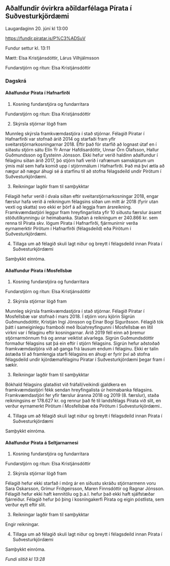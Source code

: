 ## Aðalfundir óvirkra aðildarfélaga Pírata í Suðvesturkjördæmi

Laugardaginn 20. júní kl 13:00

https://fundir.piratar.is/P%C3%ADSuV

Fundur settur kl. 13:11

Mætt: Elsa Kristjánsdóttir, Lárus Vilhjálmsson

Fundarstjórn og ritun: Elsa Kristjánsdóttir

### Dagskrá

#### Aðalfundur Pírata í Hafnarfirði

1. Kosning fundarstjóra og fundarritara

Fundarstjórn og ritun: Elsa Kristjánsdóttir

2. Skýrsla stjórnar lögð fram

Munnleg skýrsla framkvæmdastjóra í stað stjórnar. Félagið Píratar í Hafnarfirði var stofnað árið 2014 og starfaði fram yfir sveitarstjórnarkosningarnar 2018. Eftir það fór starfið að lognast útaf en í síðastu stjórn sátu Elín Ýr Arnar Hafdísardóttir, Unnar Örn Ólafsson, Hallur Guðmundsson og Eysteinn Jónsson. Ekki hefur verið haldinn aðalfundur í félaginu síðan árið 2017, þó stjórn hafi verið í rafrænum samskiptum um ýmis mál sem hafa komið upp í stjórnmálum í Hafnarfirði. Það má því ætla að nægur að nægur áhugi sé á starfinu til að stofna félagsdeild undir Pírötum í Suðvesturkjördæmi.

3. Reikningar lagðir fram til samþykktar

Félagið hefur verið í dvala síðan eftir sveitarstjórnarkosningar 2018, engar færslur hafa verið á reikningum félagsins síðan um mitt ár 2018 (fyrir utan vexti og skatta) svo ekki er þörf á að leggja fram ársreikning. Framkvæmdastjóri leggur fram hreyfingarlista yfir 10 síðustu færslur ásamt stöðutilkynningu úr heimabanka. Staðan á reikningum er 240.866 kr. sem renna til Pírata skv. lögum Pírata í Hafnarfirði, fjármunirnir verða eyrnamerktir Pírötum í Hafnarfirði (félagsdeild) eða Pírötum í Suðvesturkjördæmi.

4. Tillaga um að félagið skuli lagt niður og breytt í félagsdeild innan Pírata í Suðvesturkjördæmi

Samþykkt einróma.

#### Aðalfundur Pírata í Mosfellsbæ

1. Kosning fundarstjóra og fundarritara

Fundarstjórn og ritun: Elsa Kristjánsdóttir

2. Skýrsla stjórnar lögð fram

Munnleg skýrsla framkvæmdastjóra í stað stjórnar. Félagið Píratar í Mosfellsbæ var stofnað í mars 2018. Í stjórn voru kjörin Sigrún Guðmundsdóttir, Kristján Ingi Jónsson og Einar Bogi Sigurðsson. Félagið tók þátt í sameiginlegu framboði með Íbúahreyfingunni í Mosfellsbæ en lítil virkni var í félaginu eftir kosningarnar. Árið 2019 féll einn að þremur stjórnarmönnum frá og annar veiktist alvarlega. Sigrún Guðmundsdóttir formaður félagsins sat þá ein eftir í stjórn félagsins. Sigrún hefur aðstoðað framkvæmdastjóra við að ganga frá lausum endum í félaginu. Ekki er talin ástæða til að framlengja starfi félagsins en áhugi er fyrir því að stofna félagsdeild undir kjördæmafélaginu Píratar í Suðvesturkjördæmi þegar fram í sækir.

3. Reikningar lagðir fram til samþykktar

Bókhald félagsins glataðist við fráfall/veikindi gjaldkera en framkvæmdastjóri fékk sendan hreyfingalista úr heimabanka félagsins. Framkvæmdastjóri fer yfir færslur áranna 2018 og 2019 (8. færslur), staða reikningsins er 178.627 kr. og rennur það fé til landsfélags Pírata við slit, en verður eyrnamerkt Pírötum í Mosfellsbæ eða Pírötum í Suðvesturkjördæmi..

4. Tillaga um að félagið skuli lagt niður og breytt í félagsdeild innan Pírata í Suðvesturkjördæmi

Samþykkt einróma.

#### Aðalfundur Pírata á Seltjarnarnesi

1. Kosning fundarstjóra og fundarritara

Fundarstjórn og ritun: Elsa Kristjánsdóttir

2. Skýrsla stjórnar lögð fram

Félagið hefur ekki starfað í mörg ár en síðustu skráðu stjórnarmenn voru Sara Oskarsson, Grímur Friðgeirsson, Maren Finnsdóttir og Ragnar Jónsson. Félagið hefur ekki haft kennitölu og þ.a.l. hefur það ekki haft sjálfstæðar fjárreiður. Félagið hefur þó þing í kosningakerfi Pírata og eigin póstlista, sem verður eytt eftir slit.

3. Reikningar lagðir fram til samþykktar

Engir reikningar.

4. Tillaga um að félagið skuli lagt niður og breytt í félagsdeild innan Pírata í Suðvesturkjördæmi

Samþykkt einróma.

*Fundi slitið kl 13:28*

